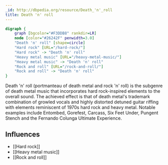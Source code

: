 ```yaml
---
_id: http://dbpedia.org/resource/Death_'n'_roll
title: Death 'n' roll
---
```


```dot
digraph {
	graph [bgcolor="#F3DDB8" rankdir=LR]
	node [color="#26242F" penwidth=3.0]
	"Death 'n' roll" [shape=circle]
	"Hard rock" [URL="/hard-rock/"]
	"Hard rock" -> "Death 'n' roll"
	"Heavy metal music" [URL="/heavy-metal-music/"]
	"Heavy metal music" -> "Death 'n' roll"
	"Rock and roll" [URL="/rock-and-roll/"]
	"Rock and roll" -> "Death 'n' roll"
}
```

Death 'n' roll (portmanteau of death metal and rock 'n' roll) is the subgenre of death metal music that incorporates hard rock-inspired elements to the overall sound. The achieved effect is that of death metal's trademark combination of growled vocals and highly distorted detuned guitar riffing with elements reminiscent of 1970s hard rock and heavy metal. Notable examples include Entombed, Gorefest, Carcass, Six Feet Under, Pungent Stench and the Fernando Colunga Ultimate Experience.

## Influences

- [[Hard rock]]
- [[Heavy metal music]]
- [[Rock and roll]]
